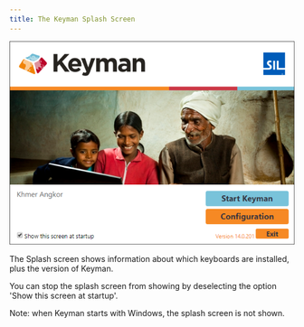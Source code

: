 ```yaml
---
title: The Keyman Splash Screen
---
```


![](../desktop_images/setup-click3.png)

The Splash screen shows information about which keyboards are installed,
plus the version of Keyman.

You can stop the splash screen from showing by deselecting the option
'Show this screen at startup'.

Note: when Keyman starts with Windows, the splash screen is not shown.
